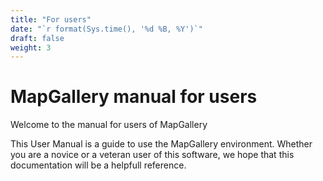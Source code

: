 ```yaml
---
title: "For users"
date: "`r format(Sys.time(), '%d %B, %Y')`"
draft: false
weight: 3
---
```


# MapGallery manual for users
Welcome to the manual for users of MapGallery

This User Manual is a guide to use the MapGallery environment.
Whether you are a novice or a veteran user of this software, we hope that this documentation will be a helpfull reference.

